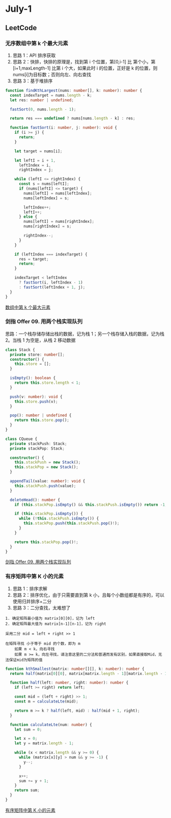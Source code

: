 # July-1

## LeetCode

### 无序数组中第 k 个最大元素

1. 思路 1：API 排序获取
2. 思路 2：快排，快排的原理是，找到第 i 个位置，第[0,i-1] 比 第个小，第[i+1,maxLength-1] 比第 i 个大，如果此时 i 的位置，正好是 k 的位置，则 nums[i]为目标数；否则向左、向右查找
3. 思路 3：基于堆排序

```typescript
function findKthLargest(nums: number[], k: number): number {
  const indexTarget = nums.length - k;
  let res: number | undefined;

  fastSort(0, nums.length - 1);

  return res === undefined ? nums[nums.length - k] : res;

  function fastSort(i: number, j: number): void {
    if (i >= j) {
      return;
    }

    let target = nums[i];

    let leftI = i + 1,
      leftIndex = i,
      rightIndex = j;

    while (leftI <= rightIndex) {
      const s = nums[leftI];
      if (nums[leftI] <= target) {
        nums[leftI] = nums[leftIndex];
        nums[leftIndex] = s;

        leftIndex++;
        leftI++;
      } else {
        nums[leftI] = nums[rightIndex];
        nums[rightIndex] = s;

        rightIndex--;
      }
    }

    if (leftIndex === indexTarget) {
      res = target;
      return;
    }

    indexTarget < leftIndex
      ? fastSort(i, leftIndex - 1)
      : fastSort(leftIndex + 1, j);
  }
}
```

[数组中第 k 个最大元素](https://leetcode-cn.com/problems/kth-largest-element-in-an-array/)

### 剑指 Offer 09. 用两个栈实现队列

思路：一个栈存储存储出栈的数据，记为栈 1；另一个栈存储入栈的数据，记为栈 2。当栈 1 为空是，从栈 2 移动数据

```typescript
class Stack {
  private store: number[];
  constructor() {
    this.store = [];
  }

  isEmpty(): boolean {
    return this.store.length < 1;
  }

  push(v: number): void {
    this.store.push(v);
  }

  pop(): number | undefined {
    return this.store.pop();
  }
}

class CQueue {
  private stackPush: Stack;
  private stackPop: Stack;

  constructor() {
    this.stackPush = new Stack();
    this.stackPop = new Stack();
  }

  appendTail(value: number): void {
    this.stackPush.push(value);
  }

  deleteHead(): number {
    if (this.stackPop.isEmpty() && this.stackPush.isEmpty()) return -1;

    if (this.stackPop.isEmpty()) {
      while (!this.stackPush.isEmpty()) {
        this.stackPop.push(this.stackPush.pop()!);
      }
    }

    return this.stackPop.pop()!;
  }
}
```

[剑指 Offer 09. 用两个栈实现队列](https://leetcode-cn.com/problems/yong-liang-ge-zhan-shi-xian-dui-lie-lcof/)

### 有序矩阵中第 K 小的元素

1. 思路 1：排序求解
2. 思路 2：排序优化，由于只需要直到第 k 小，且每个小数组都是有序的，可以使用归并排序+二分
3. 思路 3：二分查找，太难想了

```text
1. 确定矩阵最小值为 matrix[0][0]，记为 left
2. 确定矩阵最大值为 matrix[n-1][n-1]，记为 right

采用二分 mid = left + right >> 1

在矩阵寻找 小于等于 mid 的个数，即为 m
    如果 m < k，向右寻找
    如果 m >= k，向左寻找，请注意这里的二分法和普通而发有区别，如果直接取Mid，无法保证mid为矩阵的值
```

```typescript
function kthSmallest(matrix: number[][], k: number): number {
  return half(matrix[0][0], matrix[matrix.length - 1][matrix.length - 1]);

  function half(left: number, right: number): number {
    if (left >= right) return left;

    const mid = (left + right) >> 1;
    const m = calculateLte(mid);

    return m >= k ? half(left, mid) : half(mid + 1, right);
  }

  function calculateLte(num: number) {
    let sum = 0;

    let x = 0;
    let y = matrix.length - 1;

    while (x < matrix.length && y >= 0) {
      while (matrix[x][y] > num && y >= -1) {
        y--;
      }

      x++;
      sum += y + 1;
    }
    return sum;
  }
}
```

[有序矩阵中第 K 小的元素](https://leetcode-cn.com/problems/kth-smallest-element-in-a-sorted-matrix/)
